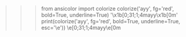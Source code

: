 >>> from ansicolor import colorize
>>> colorize('ayy', fg='red', bold=True, underline=True)
'\x1b[0;31;1;4mayy\x1b[0m'
>>> print(colorize('ayy', fg='red', bold=True, underline=True, esc='\e'))
\e[0;31;1;4mayy\e[0m
